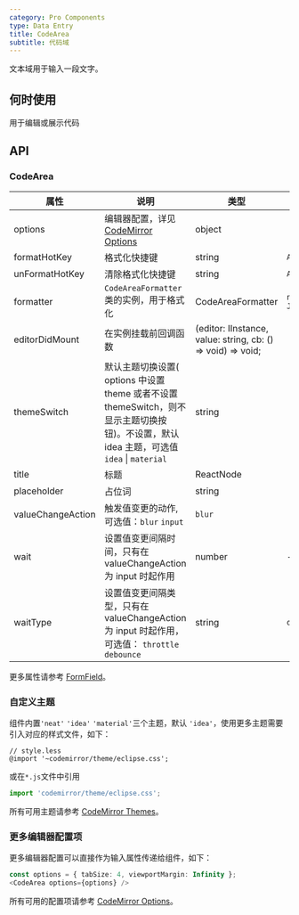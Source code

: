 ```yaml
---
category: Pro Components
type: Data Entry
title: CodeArea
subtitle: 代码域
---
```


文本域用于输入一段文字。

## 何时使用

用于编辑或展示代码

## API


### CodeArea

| 属性  | 说明     | 类型     | 默认值             |
| ----- | -------- | -------- | ------------------ |
| options | 编辑器配置，详见[CodeMirror Options](https://codemirror.net/doc/manual.html#config)| object |  |
| formatHotKey | 格式化快捷键 | string | `Alt+F` |
| unFormatHotKey | 清除格式化快捷键 | string | `Alt+R` |
| formatter | `CodeAreaFormatter`类的实例，用于格式化 | CodeAreaFormatter | `new JSONFormatter()` |
| editorDidMount | 在实例挂载前回调函数 | (editor: IInstance, value: string, cb: () => void) => void; |  |
| themeSwitch | 默认主题切换设置( options 中设置 theme 或者不设置 themeSwitch，则不显示主题切换按钮)。不设置，默认 idea 主题，可选值 `idea` \| `material` | string |  |
| title | 标题 | ReactNode |  |
| placeholder | 占位词 | string |  |
| valueChangeAction | 触发值变更的动作, 可选值：`blur` `input` | `blur` |  |
| wait | 设置值变更间隔时间，只有在 valueChangeAction 为 input 时起作用 | number | - |
| waitType | 设置值变更间隔类型，只有在 valueChangeAction 为 input 时起作用，可选值： `throttle` `debounce` | string | `debounce` |

更多属性请参考 [FormField](/components-pro/field/#FormField)。

### 自定义主题

组件内置`'neat'` `'idea'` `'material'`三个主题，默认 `'idea'`，使用更多主题需要引入对应的样式文件，如下：

```less
// style.less
@import '~codemirror/theme/eclipse.css';
```

或在`*.js`文件中引用

```js
import 'codemirror/theme/eclipse.css';
```

所有可用主题请参考 [CodeMirror Themes](https://codemirror.net/demo/theme.html)。

### 更多编辑器配置项

更多编辑器配置可以直接作为输入属性传递给组件，如下：

```ts
const options = { tabSize: 4, viewportMargin: Infinity };
<CodeArea options={options} />
```

所有可用的配置项请参考 [CodeMirror Options](https://codemirror.net/doc/manual.html#config)。
